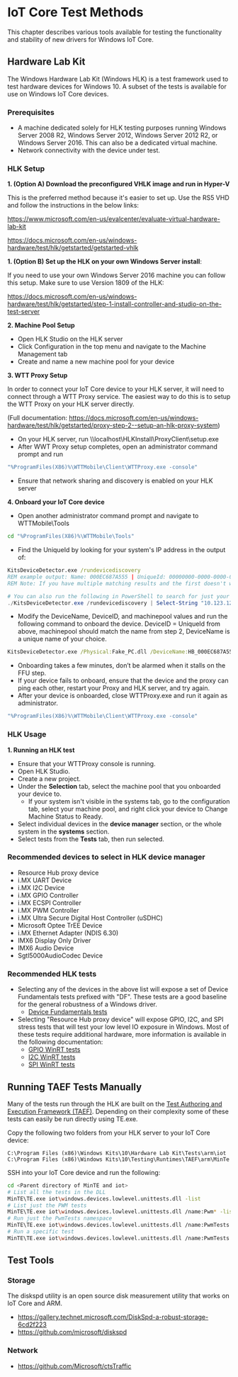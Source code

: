 ﻿IoT Core Test Methods
================

This chapter describes various tools available for testing the functionality and stability of new drivers for Windows IoT Core.

## Hardware Lab Kit
The Windows Hardware Lab Kit (Windows HLK) is a test framework used to test hardware devices for Windows 10. A subset of the tests is available for use on Windows IoT Core devices.
### Prerequisites
 - A machine dedicated solely for HLK testing purposes running Windows Server 2008 R2, Windows Server 2012, Windows Server 2012 R2, or Windows Server 2016. This can also be a dedicated virtual machine.
 - Network connectivity with the device under test.

### HLK Setup

**1. (Option A) Download the preconfigured VHLK image and run in Hyper-V**

  This is the preferred method because it's easier to set up. Use the RS5 VHD and follow the instructions in the below links:
  
  https://www.microsoft.com/en-us/evalcenter/evaluate-virtual-hardware-lab-kit
  
  https://docs.microsoft.com/en-us/windows-hardware/test/hlk/getstarted/getstarted-vhlk

**1. (Option B) Set up the HLK on your own Windows Server install**:

  If you need to use your own Windows Server 2016 machine you can follow this setup. Make sure to use Version 1809 of the HLK:
  
  https://docs.microsoft.com/en-us/windows-hardware/test/hlk/getstarted/step-1-install-controller-and-studio-on-the-test-server 
 
**2. Machine Pool Setup**

   + Open HLK Studio on the HLK server
   + Click Configuration in the top menu and navigate to the Machine Management tab
   + Create and name a new machine pool for your device

**3. WTT Proxy Setup**

In order to connect your IoT Core device to your HLK server, it will need to connect through a WTT Proxy service. The easiest way to do this is to setup the WTT Proxy on your HLK server directly.

(Full documentation: https://docs.microsoft.com/en-us/windows-hardware/test/hlk/getstarted/proxy-step-2--setup-an-hlk-proxy-system)

   + On your HLK server, run \\\\localhost\HLKInstall\ProxyClient\setup.exe
   + After WWT Proxy setup completes, open an administrator command prompt and run
   ```cmd
   "%ProgramFiles(X86)%\WTTMobile\Client\WTTProxy.exe -console"
   ```
   + Ensure that network sharing and discovery is enabled on your HLK server

**4. Onboard your IoT Core device**

   + Open another administrator command prompt and navigate to WTTMobile\Tools
   ```cmd
   cd "%ProgramFiles(X86)%\WTTMobile\Tools"
   ```
   + Find the UniqueId by looking for your system's IP address in the output of:
   ```cmd
   KitsDeviceDetector.exe /rundevicediscovery
   REM example output: Name: 000EC687A555 | UniqueId: 00000000-0000-0000-0000-000ec687a555 | Address: 10.123.123.46 | Connection: SirepBroadcast2 | Location:
   REM Note: If you have multiple matching results and the first doesn't work, try the UniqueID that is mostly zeroes.
   ```
   ```powershell
   # You can also run the following in PowerShell to search for just your IP address
   ./KitsDeviceDetector.exe /rundevicediscovery | Select-String "10.123.123.46"
   ```
   + 	Modify the DeviceName, DeviceID, and machinepool values and run the following command to onboard the device. DeviceID = UniqueId from above, machinepool should match the name from step 2, DeviceName is a unique name of your choice.
   ```cmd
   KitsDeviceDetector.exe /Physical:Fake_PC.dll /DeviceName:HB_000EC687A555  /DeviceId:00000000-0000-0000-0000-000ec687a555 /machinepool:$\PoolName /SkipFFUCheck
   ```
   + Onboarding takes a few minutes, don’t be alarmed when it stalls on the FFU step.
   + If your device fails to onboard, ensure that the device and the proxy can ping each other, restart your Proxy and HLK server, and try again.
   + After your device is onboarded, close WTTProxy.exe and run it again as administrator.
   ```cmd
   "%ProgramFiles(X86)%\WTTMobile\Client\WTTProxy.exe -console"
   ```

### HLK Usage
**1. Running an HLK test**
   + Ensure that your WTTProxy console is running.
   + Open HLK Studio.
   + Create a new project.
   + Under the **Selection** tab, select the machine pool that you onboarded your device to.
     + If your system isn't visible in the systems tab, go to the configuration tab, select your machine pool, and right click your device to Change Machine Status to Ready.
   + Select individual devices in the **device manager** section, or the whole system in the **systems** section.
   + Select tests from the **Tests** tab, then run selected.


### Recommended devices to select in HLK device manager
  - Resource Hub proxy device
  - i.MX UART Device
  - i.MX I2C Device
  - i.MX GPIO Controller
  - i.MX ECSPI Controller
  - i.MX PWM Controller
  - i.MX Ultra Secure Digital Host Controller (uSDHC)
  - Microsoft Optee TrEE Device
  - i.MX Ethernet Adapter (NDIS 6.30)
  - IMX6 Display Only Driver
  - IMX6 Audio Device
  - Sgtl5000AudioCodec Device

### Recommended HLK tests
  - Selecting any of the devices in the above list will expose a set of Device Fundamentals tests prefixed with "DF". These tests are a good baseline for the general robustness of a Windows driver.
    - [Device Fundamentals tests](https://docs.microsoft.com/en-us/windows-hardware/drivers/devtest/device-fundamentals-tests)
  - Selecting "Resource Hub proxy device" will expose GPIO, I2C, and SPI stress tests that will test your low level IO exposure in Windows. Most of these tests require additional hardware, more information is available in the following documentation:
    - [GPIO WinRT tests](https://docs.microsoft.com/en-us/windows-hardware/test/hlk/testref/f1fc0922-1186-48bd-bfcd-c7385a2f6f96)
    - [I2C WinRT tests](https://docs.microsoft.com/en-us/windows-hardware/test/hlk/testref/a60f5a94-12b2-4905-8416-e9774f539f1d)
    - [SPI WinRT tests](https://docs.microsoft.com/en-us/windows-hardware/test/hlk/testref/50cf9ccc-bbd3-4514-979f-b0499cb18ed8)

## Running TAEF Tests Manually
Many of the tests run through the HLK are built on the [Test Authoring and Execution Framework (TAEF)](https://docs.microsoft.com/en-us/windows-hardware/drivers/taef/). Depending on their complexity some of these tests can easily be run directly using TE.exe.

Copy the following two folders from your HLK server to your IoT Core device:
```
C:\Program Files (x86)\Windows Kits\10\Hardware Lab Kit\Tests\arm\iot
C:\Program Files (x86)\Windows Kits\10\Testing\Runtimes\TAEF\arm\MinTe
```

SSH into your IoT Core device and run the following:
```bash
cd <Parent directory of MinTE and iot>
# List all the tests in the DLL
MinTE\TE.exe iot\windows.devices.lowlevel.unittests.dll -list
# List just the PWM tests
MinTE\TE.exe iot\windows.devices.lowlevel.unittests.dll /name:Pwm* -list
# Run just the PwmTests namespace
MinTE\TE.exe iot\windows.devices.lowlevel.unittests.dll /name:PwmTests::*
# Run a specific test
MinTE\TE.exe iot\windows.devices.lowlevel.unittests.dll /name:PwmTests::VerifyControllerAndPinCreationConcurrent
```

## Test Tools

### Storage
The diskspd utility is an open source disk measurement utility that works on IoT Core and ARM.
+ https://gallery.technet.microsoft.com/DiskSpd-a-robust-storage-6cd2f223
+ https://github.com/microsoft/diskspd

### Network

+ https://github.com/Microsoft/ctsTraffic
